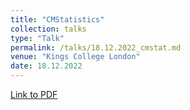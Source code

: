 ```yaml
---
title: "CMStatistics"
collection: talks
type: "Talk"
permalink: /talks/18.12.2022_cmstat.md
venue: "Kings College London"
date: 18.12.2022
---
```


[Link to PDF](https://callumbarltrop.github.io/files/cmstat2.pdf)
